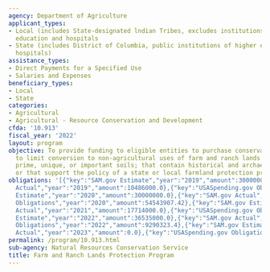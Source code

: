 ```yaml
---
agency: Department of Agriculture
applicant_types:
- Local (includes State-designated lndian Tribes, excludes institutions of higher
  education and hospitals
- State (includes District of Columbia, public institutions of higher education and
  hospitals)
assistance_types:
- Direct Payments for a Specified Use
- Salaries and Expenses
beneficiary_types:
- Local
- State
categories:
- Agricultural
- Agricultural - Resource Conservation and Development
cfda: '10.913'
fiscal_year: '2022'
layout: program
objective: To provide funding to eligible entities to purchase conservation easements
  to limit conversion to non-agricultural uses of farm and ranch lands that contain
  prime, unique, or important soils; that contain historical and archaeological resources;
  or that support the policy of a state or local farmland protection program.
obligations: '[{"key":"SAM.gov Estimate","year":"2019","amount":3000000.0},{"key":"SAM.gov
  Actual","year":"2019","amount":10486000.0},{"key":"USASpending.gov Obligations","year":"2019","amount":0.0},{"key":"SAM.gov
  Estimate","year":"2020","amount":30000000.0},{"key":"SAM.gov Actual","year":"2020","amount":11205000.0},{"key":"USASpending.gov
  Obligations","year":"2020","amount":54543907.42},{"key":"SAM.gov Estimate","year":"2021","amount":21293000.0},{"key":"SAM.gov
  Actual","year":"2021","amount":17714000.0},{"key":"USASpending.gov Obligations","year":"2021","amount":28478370.29},{"key":"SAM.gov
  Estimate","year":"2022","amount":36535000.0},{"key":"SAM.gov Actual","year":"2022","amount":23518000.0},{"key":"USASpending.gov
  Obligations","year":"2022","amount":9290323.4},{"key":"SAM.gov Estimate","year":"2023","amount":25928000.0},{"key":"SAM.gov
  Actual","year":"2023","amount":0.0},{"key":"USASpending.gov Obligations","year":"2023","amount":0.0}]'
permalink: /program/10.913.html
sub-agency: Natural Resources Conservation Service
title: Farm and Ranch Lands Protection Program
---
```

